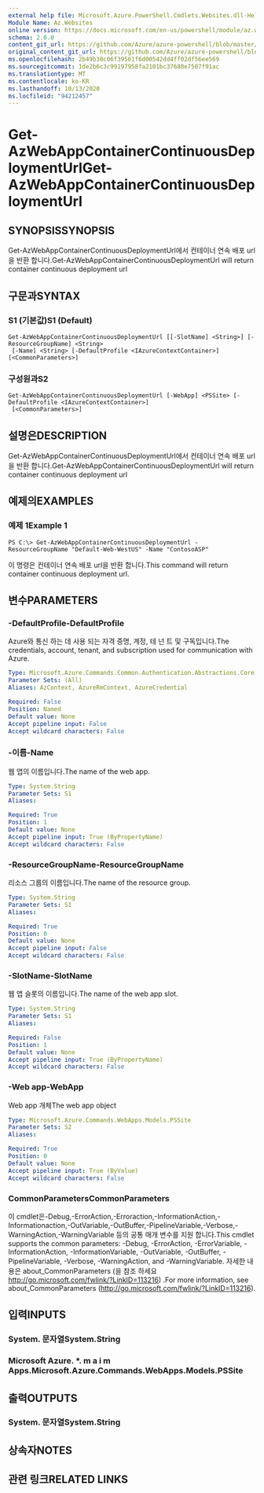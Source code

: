 ```yaml
---
external help file: Microsoft.Azure.PowerShell.Cmdlets.Websites.dll-Help.xml
Module Name: Az.Websites
online version: https://docs.microsoft.com/en-us/powershell/module/az.websites/get-azwebappcontainercontinuousdeploymenturl
schema: 2.0.0
content_git_url: https://github.com/Azure/azure-powershell/blob/master/src/Websites/Websites/help/Get-AzWebAppContainerContinuousDeploymentUrl.md
original_content_git_url: https://github.com/Azure/azure-powershell/blob/master/src/Websites/Websites/help/Get-AzWebAppContainerContinuousDeploymentUrl.md
ms.openlocfilehash: 2b49b30c06f39561f6d00542dd4ff02df56ee569
ms.sourcegitcommit: 1de2b6c3c99197958fa2101bc37680e7507f91ac
ms.translationtype: MT
ms.contentlocale: ko-KR
ms.lasthandoff: 10/13/2020
ms.locfileid: "94212457"
---
```

# <span data-ttu-id="8c288-101">Get-AzWebAppContainerContinuousDeploymentUrl</span><span class="sxs-lookup"><span data-stu-id="8c288-101">Get-AzWebAppContainerContinuousDeploymentUrl</span></span>

## <span data-ttu-id="8c288-102">SYNOPSIS</span><span class="sxs-lookup"><span data-stu-id="8c288-102">SYNOPSIS</span></span>
<span data-ttu-id="8c288-103">Get-AzWebAppContainerContinuousDeploymentUrl에서 컨테이너 연속 배포 url을 반환 합니다.</span><span class="sxs-lookup"><span data-stu-id="8c288-103">Get-AzWebAppContainerContinuousDeploymentUrl will return container continuous deployment url</span></span>

## <span data-ttu-id="8c288-104">구문과</span><span class="sxs-lookup"><span data-stu-id="8c288-104">SYNTAX</span></span>

### <span data-ttu-id="8c288-105">S1 (기본값)</span><span class="sxs-lookup"><span data-stu-id="8c288-105">S1 (Default)</span></span>
```
Get-AzWebAppContainerContinuousDeploymentUrl [[-SlotName] <String>] [-ResourceGroupName] <String>
 [-Name] <String> [-DefaultProfile <IAzureContextContainer>] [<CommonParameters>]
```

### <span data-ttu-id="8c288-106">구성원과</span><span class="sxs-lookup"><span data-stu-id="8c288-106">S2</span></span>
```
Get-AzWebAppContainerContinuousDeploymentUrl [-WebApp] <PSSite> [-DefaultProfile <IAzureContextContainer>]
 [<CommonParameters>]
```

## <span data-ttu-id="8c288-107">설명은</span><span class="sxs-lookup"><span data-stu-id="8c288-107">DESCRIPTION</span></span>
<span data-ttu-id="8c288-108">Get-AzWebAppContainerContinuousDeploymentUrl에서 컨테이너 연속 배포 url을 반환 합니다.</span><span class="sxs-lookup"><span data-stu-id="8c288-108">Get-AzWebAppContainerContinuousDeploymentUrl will return container continuous deployment url</span></span>

## <span data-ttu-id="8c288-109">예제의</span><span class="sxs-lookup"><span data-stu-id="8c288-109">EXAMPLES</span></span>

### <span data-ttu-id="8c288-110">예제 1</span><span class="sxs-lookup"><span data-stu-id="8c288-110">Example 1</span></span>
```
PS C:\> Get-AzWebAppContainerContinuousDeploymentUrl -ResourceGroupName "Default-Web-WestUS" -Name "ContosoASP"
```

<span data-ttu-id="8c288-111">이 명령은 컨테이너 연속 배포 url을 반환 합니다.</span><span class="sxs-lookup"><span data-stu-id="8c288-111">This command will return container continuous deployment url.</span></span>

## <span data-ttu-id="8c288-112">변수</span><span class="sxs-lookup"><span data-stu-id="8c288-112">PARAMETERS</span></span>

### <span data-ttu-id="8c288-113">-DefaultProfile</span><span class="sxs-lookup"><span data-stu-id="8c288-113">-DefaultProfile</span></span>
<span data-ttu-id="8c288-114">Azure와 통신 하는 데 사용 되는 자격 증명, 계정, 테 넌 트 및 구독입니다.</span><span class="sxs-lookup"><span data-stu-id="8c288-114">The credentials, account, tenant, and subscription used for communication with Azure.</span></span>

```yaml
Type: Microsoft.Azure.Commands.Common.Authentication.Abstractions.Core.IAzureContextContainer
Parameter Sets: (All)
Aliases: AzContext, AzureRmContext, AzureCredential

Required: False
Position: Named
Default value: None
Accept pipeline input: False
Accept wildcard characters: False
```

### <span data-ttu-id="8c288-115">-이름</span><span class="sxs-lookup"><span data-stu-id="8c288-115">-Name</span></span>
<span data-ttu-id="8c288-116">웹 앱의 이름입니다.</span><span class="sxs-lookup"><span data-stu-id="8c288-116">The name of the web app.</span></span>

```yaml
Type: System.String
Parameter Sets: S1
Aliases:

Required: True
Position: 1
Default value: None
Accept pipeline input: True (ByPropertyName)
Accept wildcard characters: False
```

### <span data-ttu-id="8c288-117">-ResourceGroupName</span><span class="sxs-lookup"><span data-stu-id="8c288-117">-ResourceGroupName</span></span>
<span data-ttu-id="8c288-118">리소스 그룹의 이름입니다.</span><span class="sxs-lookup"><span data-stu-id="8c288-118">The name of the resource group.</span></span>

```yaml
Type: System.String
Parameter Sets: S1
Aliases:

Required: True
Position: 0
Default value: None
Accept pipeline input: False
Accept wildcard characters: False
```

### <span data-ttu-id="8c288-119">-SlotName</span><span class="sxs-lookup"><span data-stu-id="8c288-119">-SlotName</span></span>
<span data-ttu-id="8c288-120">웹 앱 슬롯의 이름입니다.</span><span class="sxs-lookup"><span data-stu-id="8c288-120">The name of the web app slot.</span></span>

```yaml
Type: System.String
Parameter Sets: S1
Aliases:

Required: False
Position: 1
Default value: None
Accept pipeline input: True (ByPropertyName)
Accept wildcard characters: False
```

### <span data-ttu-id="8c288-121">-Web app</span><span class="sxs-lookup"><span data-stu-id="8c288-121">-WebApp</span></span>
<span data-ttu-id="8c288-122">Web app 개체</span><span class="sxs-lookup"><span data-stu-id="8c288-122">The web app object</span></span>

```yaml
Type: Microsoft.Azure.Commands.WebApps.Models.PSSite
Parameter Sets: S2
Aliases:

Required: True
Position: 0
Default value: None
Accept pipeline input: True (ByValue)
Accept wildcard characters: False
```

### <span data-ttu-id="8c288-123">CommonParameters</span><span class="sxs-lookup"><span data-stu-id="8c288-123">CommonParameters</span></span>
<span data-ttu-id="8c288-124">이 cmdlet은-Debug,-ErrorAction,-Erroraction,-InformationAction,-Informationaction,-OutVariable,-OutBuffer,-PipelineVariable,-Verbose,-WarningAction,-WarningVariable 등의 공통 매개 변수를 지원 합니다.</span><span class="sxs-lookup"><span data-stu-id="8c288-124">This cmdlet supports the common parameters: -Debug, -ErrorAction, -ErrorVariable, -InformationAction, -InformationVariable, -OutVariable, -OutBuffer, -PipelineVariable, -Verbose, -WarningAction, and -WarningVariable.</span></span> <span data-ttu-id="8c288-125">자세한 내용은 about_CommonParameters (을 참조 하세요 http://go.microsoft.com/fwlink/?LinkID=113216) .</span><span class="sxs-lookup"><span data-stu-id="8c288-125">For more information, see about_CommonParameters (http://go.microsoft.com/fwlink/?LinkID=113216).</span></span>

## <span data-ttu-id="8c288-126">입력</span><span class="sxs-lookup"><span data-stu-id="8c288-126">INPUTS</span></span>

### <span data-ttu-id="8c288-127">System. 문자열</span><span class="sxs-lookup"><span data-stu-id="8c288-127">System.String</span></span>

### <span data-ttu-id="8c288-128">Microsoft Azure. \*. m a i m Apps.</span><span class="sxs-lookup"><span data-stu-id="8c288-128">Microsoft.Azure.Commands.WebApps.Models.PSSite</span></span>

## <span data-ttu-id="8c288-129">출력</span><span class="sxs-lookup"><span data-stu-id="8c288-129">OUTPUTS</span></span>

### <span data-ttu-id="8c288-130">System. 문자열</span><span class="sxs-lookup"><span data-stu-id="8c288-130">System.String</span></span>

## <span data-ttu-id="8c288-131">상속자</span><span class="sxs-lookup"><span data-stu-id="8c288-131">NOTES</span></span>

## <span data-ttu-id="8c288-132">관련 링크</span><span class="sxs-lookup"><span data-stu-id="8c288-132">RELATED LINKS</span></span>
